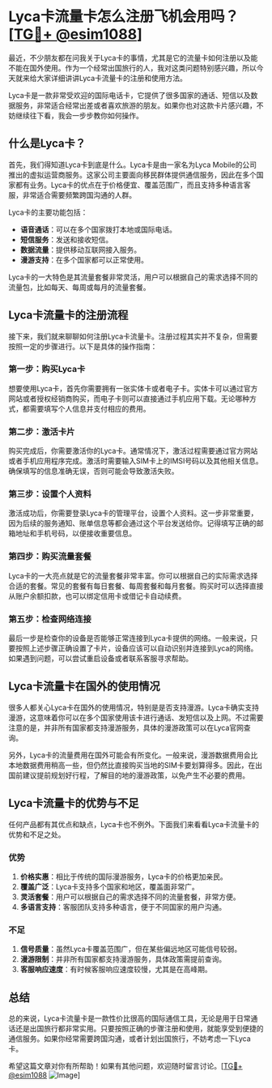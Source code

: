 # Lyca卡流量卡怎么注册飞机会用吗？[[TG💪+ @esim1088](https://t.me/s/esim1088)]

最近，不少朋友都在问我关于Lyca卡的事情，尤其是它的流量卡如何注册以及能不能在国外使用。作为一个经常出国旅行的人，我对这类问题特别感兴趣，所以今天就来给大家详细讲讲Lyca卡流量卡的注册和使用方法。

Lyca卡是一款非常受欢迎的国际电话卡，它提供了很多国家的通话、短信以及数据服务，非常适合经常出差或者喜欢旅游的朋友。如果你也对这款卡片感兴趣，不妨继续往下看，我会一步步教你如何操作。

## 什么是Lyca卡？

首先，我们得知道Lyca卡到底是什么。Lyca卡是由一家名为Lyca Mobile的公司推出的虚拟运营商服务。这家公司主要面向移民群体提供通信服务，因此在多个国家都有业务。Lyca卡的优点在于价格便宜、覆盖范围广，而且支持多种语言客服，非常适合需要频繁跨国沟通的人群。

Lyca卡的主要功能包括：

- **语音通话**：可以在多个国家拨打本地或国际电话。
- **短信服务**：发送和接收短信。
- **数据流量**：提供移动互联网接入服务。
- **漫游支持**：在多个国家都可以正常使用。

Lyca卡的一大特色是其流量套餐非常灵活，用户可以根据自己的需求选择不同的流量包，比如每天、每周或每月的流量套餐。

## Lyca卡流量卡的注册流程

接下来，我们就来聊聊如何注册Lyca卡流量卡。注册过程其实并不复杂，但需要按照一定的步骤进行。以下是具体的操作指南：

### 第一步：购买Lyca卡

想要使用Lyca卡，首先你需要拥有一张实体卡或者电子卡。实体卡可以通过官方网站或者授权经销商购买，而电子卡则可以直接通过手机应用下载。无论哪种方式，都需要填写个人信息并支付相应的费用。

### 第二步：激活卡片

购买完成后，你需要激活你的Lyca卡。通常情况下，激活过程需要通过官方网站或者手机应用程序完成。激活时需要输入SIM卡上的IMSI号码以及其他相关信息。确保填写的信息准确无误，否则可能会导致激活失败。

### 第三步：设置个人资料

激活成功后，你需要登录Lyca卡的管理平台，设置个人资料。这一步非常重要，因为后续的服务通知、账单信息等都会通过这个平台发送给你。记得填写正确的邮箱地址和手机号码，以便接收重要信息。

### 第四步：购买流量套餐

Lyca卡的一大亮点就是它的流量套餐非常丰富。你可以根据自己的实际需求选择合适的套餐。常见的套餐有每日套餐、每周套餐和每月套餐。购买时可以选择直接从账户余额扣款，也可以绑定信用卡或借记卡自动续费。

### 第五步：检查网络连接

最后一步是检查你的设备是否能够正常连接到Lyca卡提供的网络。一般来说，只要按照上述步骤正确设置了卡片，设备应该可以自动识别并连接到Lyca的网络。如果遇到问题，可以尝试重启设备或者联系客服寻求帮助。

## Lyca卡流量卡在国外的使用情况

很多人都关心Lyca卡在国外的使用情况，特别是是否支持漫游。Lyca卡确实支持漫游，这意味着你可以在多个国家使用该卡进行通话、发短信以及上网。不过需要注意的是，并非所有国家都支持漫游服务，具体的漫游政策可以在Lyca官网查询。

另外，Lyca卡的流量费用在国外可能会有所变化。一般来说，漫游数据费用会比本地数据费用稍高一些，但仍然比直接购买当地的SIM卡要划算得多。因此，在出国前建议提前规划好行程，了解目的地的漫游政策，以免产生不必要的费用。

## Lyca卡流量卡的优势与不足

任何产品都有其优点和缺点，Lyca卡也不例外。下面我们来看看Lyca卡流量卡的优势和不足之处。

### 优势

1. **价格实惠**：相比于传统的国际漫游服务，Lyca卡的价格更加亲民。
2. **覆盖广泛**：Lyca卡支持多个国家和地区，覆盖面非常广。
3. **灵活套餐**：用户可以根据自己的需求选择不同的流量套餐，非常方便。
4. **多语言支持**：客服团队支持多种语言，便于不同国家的用户沟通。

### 不足

1. **信号质量**：虽然Lyca卡覆盖范围广，但在某些偏远地区可能信号较弱。
2. **漫游限制**：并非所有国家都支持漫游服务，具体政策需提前查询。
3. **客服响应速度**：有时候客服响应速度较慢，尤其是在高峰期。

## 总结

总的来说，Lyca卡流量卡是一款性价比很高的国际通信工具，无论是用于日常通话还是出国旅行都非常实用。只要按照正确的步骤注册和使用，就能享受到便捷的通信服务。如果你经常需要跨国沟通，或者计划出国旅行，不妨考虑一下Lyca卡。

希望这篇文章对你有所帮助！如果有其他问题，欢迎随时留言讨论。[[TG💪+ @esim1088](https://t.me/s/esim1088) ![Image](https://i.postimg.cc/4NQfJmqS/Snipaste-2025-05-13-00-14-12.png)]